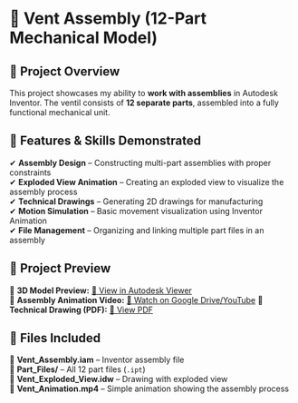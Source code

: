 # 🔧 Vent Assembly (12-Part Mechanical Model)

## 📌 Project Overview
This project showcases my ability to **work with assemblies** in Autodesk Inventor. The ventil consists of **12 separate parts**, assembled into a fully functional mechanical unit.

## 📂 Features & Skills Demonstrated
✔ **Assembly Design** – Constructing multi-part assemblies with proper constraints  
✔ **Exploded View Animation** – Creating an exploded view to visualize the assembly process  
✔ **Technical Drawings** – Generating 2D drawings for manufacturing  
✔ **Motion Simulation** – Basic movement visualization using Inventor Animation  
✔ **File Management** – Organizing and linking multiple part files in an assembly  

## 📸 Project Preview
🔹 **3D Model Preview:** [🔗 View in Autodesk Viewer](https://autode.sk/41qdtps)  
🔹 **Assembly Animation Video:** [🎥 Watch on Google Drive/YouTube](https://drive.google.com/file/d/1U78o7ZF_NKNAqepRTX7_LwuaxLMHuSWh/view?usp=drive_link)
🔹 **Technical Drawing (PDF):** [📄 View PDF](VALVE%20DRAWINGidw.pdf)

## 📂 Files Included
📁 **Vent_Assembly.iam** – Inventor assembly file  
📁 **Part_Files/** – All 12 part files (`.ipt`)  
📁 **Vent_Exploded_View.idw** – Drawing with exploded view  
📁 **Vent_Animation.mp4** – Simple animation showing the assembly process  

